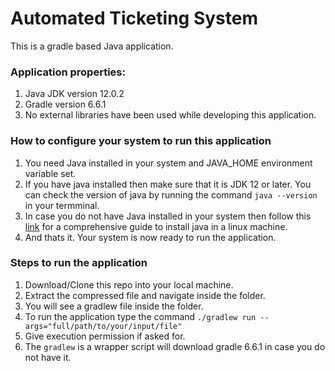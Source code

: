 # Automated Ticketing System

This is a gradle based Java application.

### Application properties:
1. Java JDK version 12.0.2
2. Gradle version 6.6.1
3. No external libraries have been used while developing this application.

### How to configure your system to run this application
1. You need Java installed in your system and JAVA_HOME environment variable set.
2. If you have java installed then make sure that it is JDK 12 or later. You can check the version of java by running the command ```java --version``` in your termminal.
3. In case you do not have Java installed in your system then follow this [link](https://docs.google.com/document/d/1NK1xWh-a1hBlhPDwbUWYZqJOUW8MGUCr2P9KXuWVMKw/edit?usp=sharing) for a comprehensive guide to install java in a linux machine.
4. And thats it. Your system is now ready to run the application.


### Steps to run the application
1. Download/Clone this repo into your local machine.
2. Extract the compressed file and navigate inside the folder.
3. You will see a gradlew file inside the folder.
4. To run the application type the command ```./gradlew run --args="full/path/to/your/input/file"```
5. Give execution permission if asked for. 
6. The ```gradlew``` is a wrapper script will download gradle 6.6.1 in case you do not have it.

